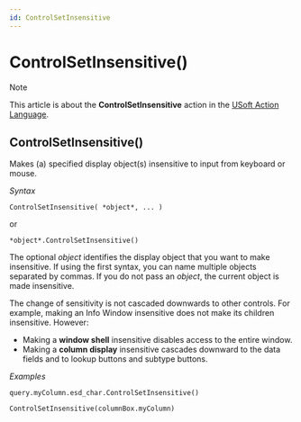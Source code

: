 ```yaml
---
id: ControlSetInsensitive
---
```


# ControlSetInsensitive()



> [!NOTE]
> This article is about the **ControlSetInsensitive** action in the [USoft Action Language](/docs/Task_flow/Action_Language_reference/USoft_Action_Language.md).

## **ControlSetInsensitive()**

Makes (a) specified display object(s) insensitive to input from keyboard or mouse.

*Syntax*

```
ControlSetInsensitive( *object*, ... )
```

or

```
*object*.ControlSetInsensitive()
```

The optional *object* identifies the display object that you want to make insensitive. If using the first syntax, you can name multiple objects separated by commas. If you do not pass an *object*, the current object is made insensitive.

The change of sensitivity is not cascaded downwards to other controls. For example, making an Info Window insensitive does not make its children insensitive. However:

- Making a **window shell** insensitive disables access to the entire window.
- Making a **column display** insensitive cascades downward to the data fields and to lookup buttons and subtype buttons.

*Examples*

```
query.myColumn.esd_char.ControlSetInsensitive()
```

```
ControlSetInsensitive(columnBox.myColumn)
```

 